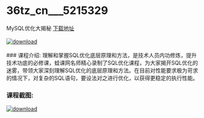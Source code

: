 # 36tz_cn___5215329
MySQL优化大揭秘
[下载地址](http://www.36tz.cn/article/5215329 "下载地址")
<br/></br>[![download](http://36tz.cn/muke_img/2020_09_2-42-300x202.png "下载地址")](http://www.36tz.cn/article/5215329 "下载地址")
<br/></br>### 课程介绍:
理解和掌握SQL优化底层原理和方法，是技术人员内功修炼，提升技术功底的必修课，蛙课网名师精心录制了SQL优化课程，为大家揭开SQL优化的迷雾，带领大家深刻理解SQL优化的底层原理和方法。在目前对性能要求极为苛求的情况下，对复杂的SQL语句，要设法对之进行优化，以获得更稳定的执行性能。

### 课程截图:
[![download](http://36tz.cn/muke_img/2020_09_11-1.png "下载地址")](http://www.36tz.cn/article/5215329 "下载地址")
